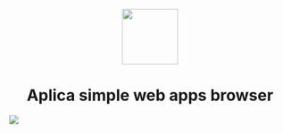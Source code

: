 <p align=center><a href="https://mahmoud46.github.io/Aplica_web_simple_apps_brow/"><img src="https://raw.githubusercontent.com/Mahmoud46/Applica_web_simple_apps_browser/c820a735f326414b16453a6597c1715f3aca6615/applica_apps_browser/imgs/fav-icon.svg" width="100px"></a></p>
<h1 align=center>Aplica simple web apps browser</h1>
<img src="https://github.com/Mahmoud46/Applica_web_simple_apps_browser/assets/81241007/a901f755-32b0-47a5-b826-4fb33f459f58">
